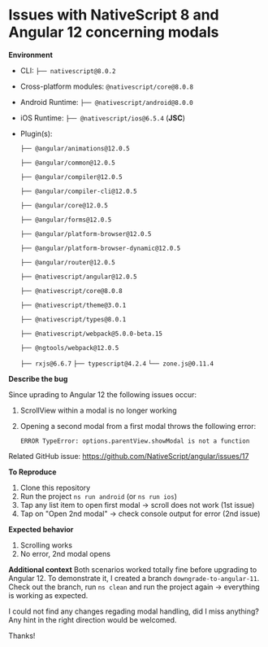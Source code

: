 # Issues with NativeScript 8 and Angular 12 concerning modals

**Environment**
- CLI: `├── nativescript@8.0.2`
- Cross-platform modules: `@nativescript/core@8.0.8`
- Android Runtime: `├── @nativescript/android@8.0.0`
- iOS Runtime: `├── @nativescript/ios@6.5.4` (**JSC**)
- Plugin(s):

  `├── @angular/animations@12.0.5`

  `├── @angular/common@12.0.5`

  `├── @angular/compiler@12.0.5`

  `├── @angular/compiler-cli@12.0.5`

  `├── @angular/core@12.0.5`

  `├── @angular/forms@12.0.5`

  `├── @angular/platform-browser@12.0.5`

  `├── @angular/platform-browser-dynamic@12.0.5`

  `├── @angular/router@12.0.5`

  `├── @nativescript/angular@12.0.5`

  `├── @nativescript/core@8.0.8`

  `├── @nativescript/theme@3.0.1`

  `├── @nativescript/types@8.0.1`

  `├── @nativescript/webpack@5.0.0-beta.15`

  `├── @ngtools/webpack@12.0.5`

  `├── rxjs@6.6.7`
  `├── typescript@4.2.4`
  `└── zone.js@0.11.4`


**Describe the bug**

Since uprading to Angular 12 the following issues occur:

1. ScrollView within a modal is no longer working
2. Opening a second modal from a first modal throws the following error:

   `ERROR TypeError: options.parentView.showModal is not a function`

Related GitHub issue: https://github.com/NativeScript/angular/issues/17

**To Reproduce**
1. Clone this repository
2. Run the project `ns run android` (or `ns run ios`)
3. Tap any list item to open first modal -> scroll does not work (1st issue)
4. Tap on "Open 2nd modal" -> check console output for error (2nd issue)

**Expected behavior**
1. Scrolling works
2. No error, 2nd modal opens

**Additional context**
Both scenarios worked totally fine before upgrading to Angular 12. To demonstrate it, I created a branch `downgrade-to-angular-11`.
Check out the branch, run `ns clean` and run the project again -> everything is working as expected.

I could not find any changes regading modal handling, did I miss anything? Any hint in the right direction would be welcomed.

Thanks!

